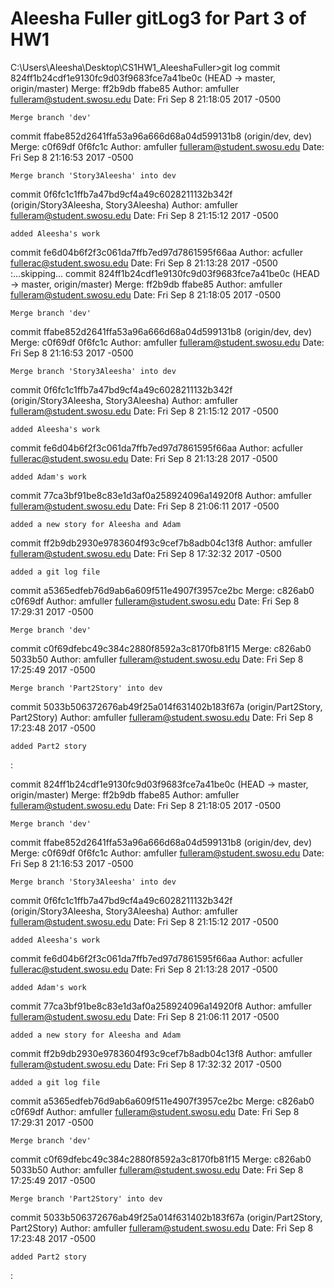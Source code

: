 # Aleesha Fuller gitLog3 for Part 3 of HW1

C:\Users\Aleesha\Desktop\CS1HW1_AleeshaFuller>git log
commit 824ff1b24cdf1e9130fc9d03f9683fce7a41be0c (HEAD -> master, origin/master)
Merge: ff2b9db ffabe85
Author: amfuller <fulleram@student.swosu.edu>
Date:   Fri Sep 8 21:18:05 2017 -0500

    Merge branch 'dev'

commit ffabe852d2641ffa53a96a666d68a04d599131b8 (origin/dev, dev)
Merge: c0f69df 0f6fc1c
Author: amfuller <fulleram@student.swosu.edu>
Date:   Fri Sep 8 21:16:53 2017 -0500

    Merge branch 'Story3Aleesha' into dev

commit 0f6fc1c1ffb7a47bd9cf4a49c6028211132b342f (origin/Story3Aleesha, Story3Aleesha)
Author: amfuller <fulleram@student.swosu.edu>
Date:   Fri Sep 8 21:15:12 2017 -0500

    added Aleesha's work

commit fe6d04b6f2f3c061da7ffb7ed97d7861595f66aa
Author: acfuller <fullerac@student.swosu.edu>
Date:   Fri Sep 8 21:13:28 2017 -0500
:...skipping...
commit 824ff1b24cdf1e9130fc9d03f9683fce7a41be0c (HEAD -> master, origin/master)
Merge: ff2b9db ffabe85
Author: amfuller <fulleram@student.swosu.edu>
Date:   Fri Sep 8 21:18:05 2017 -0500

    Merge branch 'dev'

commit ffabe852d2641ffa53a96a666d68a04d599131b8 (origin/dev, dev)
Merge: c0f69df 0f6fc1c
Author: amfuller <fulleram@student.swosu.edu>
Date:   Fri Sep 8 21:16:53 2017 -0500

    Merge branch 'Story3Aleesha' into dev

commit 0f6fc1c1ffb7a47bd9cf4a49c6028211132b342f (origin/Story3Aleesha, Story3Aleesha)
Author: amfuller <fulleram@student.swosu.edu>
Date:   Fri Sep 8 21:15:12 2017 -0500

    added Aleesha's work

commit fe6d04b6f2f3c061da7ffb7ed97d7861595f66aa
Author: acfuller <fullerac@student.swosu.edu>
Date:   Fri Sep 8 21:13:28 2017 -0500

    added Adam's work

commit 77ca3bf91be8c83e1d3af0a258924096a14920f8
Author: amfuller <fulleram@student.swosu.edu>
Date:   Fri Sep 8 21:06:11 2017 -0500

    added a new story for Aleesha and Adam

commit ff2b9db2930e9783604f93c9cef7b8adb04c13f8
Author: amfuller <fulleram@student.swosu.edu>
Date:   Fri Sep 8 17:32:32 2017 -0500

    added a git log file

commit a5365edfeb76d9ab6a609f511e4907f3957ce2bc
Merge: c826ab0 c0f69df
Author: amfuller <fulleram@student.swosu.edu>
Date:   Fri Sep 8 17:29:31 2017 -0500

    Merge branch 'dev'

commit c0f69dfebc49c384c2880f8592a3c8170fb81f15
Merge: c826ab0 5033b50
Author: amfuller <fulleram@student.swosu.edu>
Date:   Fri Sep 8 17:25:49 2017 -0500

    Merge branch 'Part2Story' into dev

commit 5033b506372676ab49f25a014f631402b183f67a (origin/Part2Story, Part2Story)
Author: amfuller <fulleram@student.swosu.edu>
Date:   Fri Sep 8 17:23:48 2017 -0500

    added Part2 story
:

commit 824ff1b24cdf1e9130fc9d03f9683fce7a41be0c (HEAD -> master, origin/master)
Merge: ff2b9db ffabe85
Author: amfuller <fulleram@student.swosu.edu>
Date:   Fri Sep 8 21:18:05 2017 -0500

    Merge branch 'dev'

commit ffabe852d2641ffa53a96a666d68a04d599131b8 (origin/dev, dev)
Merge: c0f69df 0f6fc1c
Author: amfuller <fulleram@student.swosu.edu>
Date:   Fri Sep 8 21:16:53 2017 -0500

    Merge branch 'Story3Aleesha' into dev

commit 0f6fc1c1ffb7a47bd9cf4a49c6028211132b342f (origin/Story3Aleesha, Story3Aleesha)
Author: amfuller <fulleram@student.swosu.edu>
Date:   Fri Sep 8 21:15:12 2017 -0500

    added Aleesha's work

commit fe6d04b6f2f3c061da7ffb7ed97d7861595f66aa
Author: acfuller <fullerac@student.swosu.edu>
Date:   Fri Sep 8 21:13:28 2017 -0500

    added Adam's work

commit 77ca3bf91be8c83e1d3af0a258924096a14920f8
Author: amfuller <fulleram@student.swosu.edu>
Date:   Fri Sep 8 21:06:11 2017 -0500

    added a new story for Aleesha and Adam

commit ff2b9db2930e9783604f93c9cef7b8adb04c13f8
Author: amfuller <fulleram@student.swosu.edu>
Date:   Fri Sep 8 17:32:32 2017 -0500

    added a git log file

commit a5365edfeb76d9ab6a609f511e4907f3957ce2bc
Merge: c826ab0 c0f69df
Author: amfuller <fulleram@student.swosu.edu>
Date:   Fri Sep 8 17:29:31 2017 -0500

    Merge branch 'dev'

commit c0f69dfebc49c384c2880f8592a3c8170fb81f15
Merge: c826ab0 5033b50
Author: amfuller <fulleram@student.swosu.edu>
Date:   Fri Sep 8 17:25:49 2017 -0500

    Merge branch 'Part2Story' into dev

commit 5033b506372676ab49f25a014f631402b183f67a (origin/Part2Story, Part2Story)
Author: amfuller <fulleram@student.swosu.edu>
Date:   Fri Sep 8 17:23:48 2017 -0500

    added Part2 story

: